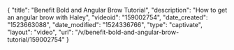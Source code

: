 {
    "title": "Benefit Bold and Angular Brow Tutorial",
    "description": "How to get an angular brow with Haley",
    "videoid": "159002754",
    "date_created": "1523663088",
    "date_modified": "1524336766",
    "type": "captivate",
    "layout": "video",
    "url": "\/v\/benefit-bold-and-angular-brow-tutorial\/159002754"
}